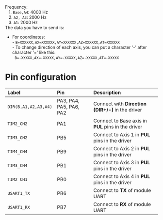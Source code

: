 Frequency:  <br />
	&nbsp;&nbsp;&nbsp;1. `Base,A4`: 4000 Hz <br />
 	&nbsp;&nbsp;&nbsp;2. `A2, A3`:  2000 Hz <br />
  	&nbsp;&nbsp;&nbsp;3. `A1`: 2000 Hz <br />
The data you have to send is: 
   - For coordinates: <br />
            -   `B=XXXXXX,AX=XXXXXX,AY=XXXXXX,AZ=XXXXXX,AT=XXXXXX` <br />
            - To change direction of each axis, you can put a character '-' after character '=' like this: <br />
	    &nbsp; `B=-XXXXX,AX=-XXXXX,AY=-XXXXX,AZ=-XXXXX,AT=-XXXXX`
# Pin configuration
|Label  |Pin | Description |
| :--- | :--- | :---|
| `DIR(B,A1,A2,A3,A4)` | PA3, PA4, PA5, PA6, PA2|Connect with **Direction (DIR+/-)** in the driver|
| `TIM2_CH2` | PA1 |Connect to Base axis in **PUL** pins in the driver|
| `TIM3_CH2` | PB5 |Connect to Axis 1 in **PUL** pins in the driver|
| `TIM4_CH4` | PB9 |Connect to Axis 2 in **PUL** pins in the driver|
| `TIM3_CH4` | PB1 |Connect to Axis 3 in **PUL** pins in the driver|
| `TIM2_CH1` | PB0 |Connect to Axis 4 in **PUL** pins in the driver|
| `USART1_TX` | PB6 |Connect to **TX** of module UART|
| `USART1_RX` | PB7 |Connect to **RX** of module UART|
	
